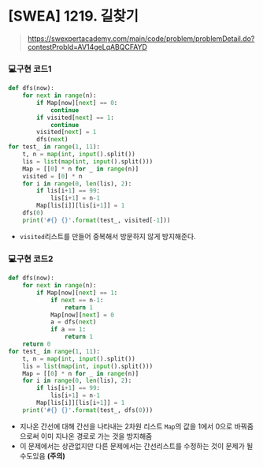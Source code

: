 # [SWEA] 1219. 길찾기

> https://swexpertacademy.com/main/code/problem/problemDetail.do?contestProbId=AV14geLqABQCFAYD

### 💻구현 코드1

```python
def dfs(now):
    for next in range(n):
        if Map[now][next] == 0:
            continue
        if visited[next] == 1:
            continue
        visited[next] = 1
        dfs(next)
for test_ in range(1, 11):
    t, n = map(int, input().split())
    lis = list(map(int, input().split()))
    Map = [[0] * n for _ in range(n)]
    visited = [0] * n
    for i in range(0, len(lis), 2):
        if lis[i+1] == 99:
            lis[i+1] = n-1
        Map[lis[i]][lis[i+1]] = 1
    dfs(0)
    print('#{} {}'.format(test_, visited[-1]))
```

- `visited`리스트를 만들어 중복해서 방문하지 않게 방지해준다.

### 💻구현 코드2

```python
def dfs(now):
    for next in range(n):
        if Map[now][next] == 1:
            if next == n-1:
                return 1
            Map[now][next] = 0
            a = dfs(next)
            if a == 1:
                return 1
    return 0
for test_ in range(1, 11):
    t, n = map(int, input().split())
    lis = list(map(int, input().split()))
    Map = [[0] * n for _ in range(n)]
    for i in range(0, len(lis), 2):
        if lis[i+1] == 99:
            lis[i+1] = n-1
        Map[lis[i]][lis[i+1]] = 1
    print('#{} {}'.format(test_, dfs(0)))
```

- 지나온 간선에 대해 간선을 나타내는 2차원 리스트 `Map`의 값을 1에서 0으로 바꿔줌으로써 이미 지나온 경로로 가는 것을 방지해줌
- 이 문제에서는 상관없지만 다른 문제에서는 간선리스트를 수정하는 것이 문제가 될 수도있음 **(주의)**
